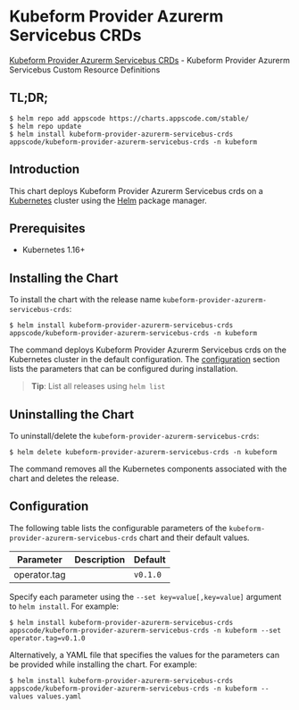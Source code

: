 # Kubeform Provider Azurerm Servicebus CRDs

[Kubeform Provider Azurerm Servicebus CRDs](https://github.com/kubeform) - Kubeform Provider Azurerm Servicebus Custom Resource Definitions

## TL;DR;

```console
$ helm repo add appscode https://charts.appscode.com/stable/
$ helm repo update
$ helm install kubeform-provider-azurerm-servicebus-crds appscode/kubeform-provider-azurerm-servicebus-crds -n kubeform
```

## Introduction

This chart deploys Kubeform Provider Azurerm Servicebus crds on a [Kubernetes](http://kubernetes.io) cluster using the [Helm](https://helm.sh) package manager.

## Prerequisites

- Kubernetes 1.16+

## Installing the Chart

To install the chart with the release name `kubeform-provider-azurerm-servicebus-crds`:

```console
$ helm install kubeform-provider-azurerm-servicebus-crds appscode/kubeform-provider-azurerm-servicebus-crds -n kubeform
```

The command deploys Kubeform Provider Azurerm Servicebus crds on the Kubernetes cluster in the default configuration. The [configuration](#configuration) section lists the parameters that can be configured during installation.

> **Tip**: List all releases using `helm list`

## Uninstalling the Chart

To uninstall/delete the `kubeform-provider-azurerm-servicebus-crds`:

```console
$ helm delete kubeform-provider-azurerm-servicebus-crds -n kubeform
```

The command removes all the Kubernetes components associated with the chart and deletes the release.

## Configuration

The following table lists the configurable parameters of the `kubeform-provider-azurerm-servicebus-crds` chart and their default values.

|  Parameter   | Description | Default  |
|--------------|-------------|----------|
| operator.tag |             | `v0.1.0` |


Specify each parameter using the `--set key=value[,key=value]` argument to `helm install`. For example:

```console
$ helm install kubeform-provider-azurerm-servicebus-crds appscode/kubeform-provider-azurerm-servicebus-crds -n kubeform --set operator.tag=v0.1.0
```

Alternatively, a YAML file that specifies the values for the parameters can be provided while
installing the chart. For example:

```console
$ helm install kubeform-provider-azurerm-servicebus-crds appscode/kubeform-provider-azurerm-servicebus-crds -n kubeform --values values.yaml
```
